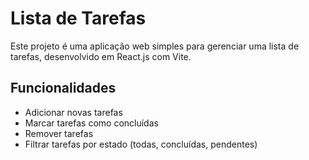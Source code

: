 # Lista de Tarefas

Este projeto é uma aplicação web simples para gerenciar uma lista de tarefas, desenvolvido em React.js com Vite.

## Funcionalidades

- Adicionar novas tarefas
- Marcar tarefas como concluídas
- Remover tarefas
- Filtrar tarefas por estado (todas, concluídas, pendentes)
